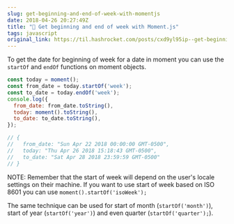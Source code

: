 ```yaml
---
slug: get-beginning-and-end-of-week-with-momentjs
date: 2018-04-26 20:27:49Z
title: "📅 Get beginning and end of week with Moment.js"
tags: javascript
original_link: https://til.hashrocket.com/posts/cxd9yl95ip--get-beginning-and-end-of-week-with-momentjs
---
```



To get the date for beginning of week for a date in moment you can use the `startOf` and `endOf` functions on moment objects.

```javascript
const today = moment();
const from_date = today.startOf('week');
const to_date = today.endOf('week');
console.log({
  from_date: from_date.toString(),
  today: moment().toString(),
  to_date: to_date.toString(),
});

// {
//   from_date: "Sun Apr 22 2018 00:00:00 GMT-0500",
//   today: "Thu Apr 26 2018 15:18:43 GMT-0500",
//   to_date: "Sat Apr 28 2018 23:59:59 GMT-0500"
// }
```

NOTE: Remember that the start of week will depend on the user's locale settings on their machine. If you want to use start of week based on ISO 8601 you can use `moment().startOf('isoWeek');`

The same technique can be used for start of month (`startOf('month')`), start of year (`startOf('year')`) and even quarter (`startOf('quarter');`).
